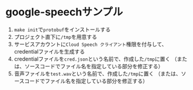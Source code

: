 # google-speechサンプル

1. `make init`で`protobuf`をインストールする
2. プロジェクト直下に`/tmp`を用意する
3. サービスアカウントに`Cloud Speech クライアント`権限を付与して、credentialファイルを生成する
4. credentialファイルを`cred.json`という名前で、作成した`/tmp`に置く
    （または、ソースコードでファイル名を指定している部分を修正する）
5. 音声ファイルを`test.wav`という名前で、作成した`/tmp`に置く
    （または、ソースコードでファイル名を指定している部分を修正する）
